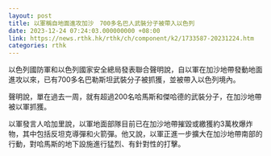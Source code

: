 ```yaml
---
layout: post
title: 以軍稱自地面進攻加沙　700多名巴人武裝分子被帶入以色列
date: 2023-12-24 07:24:03.000000000 +08:00
link: https://news.rthk.hk/rthk/ch/component/k2/1733587-20231224.htm
categories: rthk
---
```


以色列國防軍和以色列國家安全總局發表聯合聲明說，自以軍在加沙地帶發動地面進攻以來，已有700多名巴勒斯坦武裝分子被抓獲，並被帶入以色列境內。

聲明說，單在過去一周，就有超過200名哈馬斯和傑哈德的武裝分子，在加沙地帶被以軍抓獲。

以軍發言人哈加里說，以軍地面部隊目前已在加沙地帶摧毀或繳獲約3萬枚爆炸物，其中包括反坦克導彈和火箭彈。他又說，以軍正進一步擴大在加沙地帶南部的行動，對哈馬斯的地下設施進行猛烈、有針對性的打擊。
